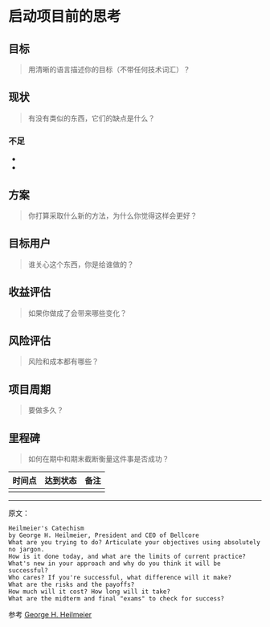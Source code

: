 # 启动项目前的思考

## 目标

> 用清晰的语言描述你的目标（不带任何技术词汇）？

## 现状

> 有没有类似的东西，它们的缺点是什么？

### 不足

* 
* 

## 方案

> 你打算采取什么新的方法，为什么你觉得这样会更好？

## 目标用户

> 谁关心这个东西，你是给谁做的？

## 收益评估

> 如果你做成了会带来哪些变化？

## 风险评估

> 风险和成本都有哪些？

## 项目周期

> 要做多久？

## 里程碑

> 如何在期中和期末截断衡量这件事是否成功？

|时间点|达到状态|备注|
|------|--------|----|
|      |        |    |

----

原文：
```text
Heilmeier's Catechism
by George H. Heilmeier, President and CEO of Bellcore
What are you trying to do? Articulate your objectives using absolutely no jargon.
How is it done today, and what are the limits of current practice?
What's new in your approach and why do you think it will be successful?
Who cares? If you're successful, what difference will it make?
What are the risks and the payoffs?
How much will it cost? How long will it take?
What are the midterm and final "exams" to check for success?
```
参考 [George H. Heilmeier](http://en.wikipedia.org/wiki/George_H._Heilmeier)
